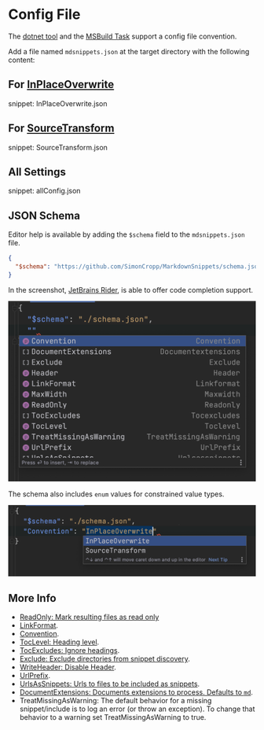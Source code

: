 # Config File

The [dotnet tool](/readme.md#installation) and the [MSBuild Task](msbuild.md) support a config file convention.

Add a file named `mdsnippets.json` at the target directory with the following content:


## For [InPlaceOverwrite](https://github.com/SimonCropp/MarkdownSnippets#inplaceoverwrite)

snippet: InPlaceOverwrite.json


## For [SourceTransform](https://github.com/SimonCropp/MarkdownSnippets#sourcetransform)

snippet: SourceTransform.json


## All Settings

snippet: allConfig.json


## JSON Schema

Editor help is available by adding the `$schema` field to the `mdsnippets.json` file.

```json
{
  "$schema": "https://github.com/SimonCropp/MarkdownSnippets/schema.json"
}
```

In the screenshot, [JetBrains Rider](https://jetbrains.com/rider), is able to offer code completion support.

![IDE schema code completion](/docs/code-completion.png)

The schema also includes `enum` values for constrained value types.

![IDE schema code completion](/docs/code-completion-values.png)


## More Info

 * [ReadOnly: Mark resulting files as read only](/readme.md#mark-resulting-files-as-read-only)
 * [LinkFormat](/readme.md#linkformat).
 * [Convention](/readme.md#document-convention).
 * [TocLevel: Heading level](/docs/toc.md#heading-level).
 * [TocExcludes: Ignore headings](/docs/toc.md#ignore-headings).
 * [Exclude: Exclude directories from snippet discovery](/docs/snippet-exclusion.md).
 * [WriteHeader: Disable Header](/docs/header.md#disable-header).
 * [UrlPrefix](/readme.md#urlprefix).
 * [UrlsAsSnippets: Urls to files to be included as snippets](/readme.md#urlsassnippets).
 * [DocumentExtensions: Documents extensions to process. Defaults to `md`](/readme.md#documentextensions).
 * TreatMissingAsWarning: The default behavior for a missing snippet/include is to log an error (or throw an exception). To change that behavior to a warning set TreatMissingAsWarning to true.